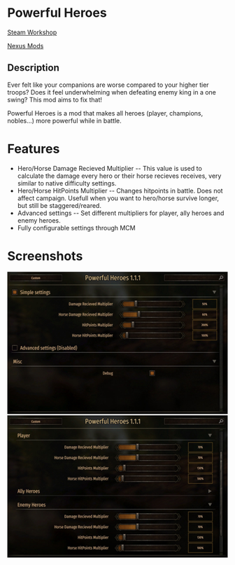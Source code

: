 # Powerful Heroes

[Steam Workshop](https://steamcommunity.com/sharedfiles/filedetails/?id=2882031565)

[Nexus Mods](https://www.nexusmods.com/mountandblade2bannerlord/mods/3718)

## Description

Ever felt like your companions are worse compared to your higher tier troops? Does it
feel underwhelming when defeating enemy king in a one swing? This mod aims to fix that!

Powerful Heroes is a mod that makes all heroes (player, champions, nobles...)
more powerful while in battle.

# Features

- Hero/Horse Damage Recieved Multiplier -- This value is used to calculate the damage every hero or their horse recieves receives, very similar to native difficulty settings.
- Hero/Horse HitPoints Multiplier -- Changes hitpoints in battle. Does not affect campaign. Usefull when you want to hero/horse survive longer, but still be staggered/reared.
- Advanced settings -- Set different multipliers for player, ally heroes and enemy heroes.
- Fully configurable settings through MCM

# Screenshots

![Alt text](/screenshots/01.jpg?raw=true "Simple settings")
![Alt text](/screenshots/02.jpg?raw=true "Advanced settings")
